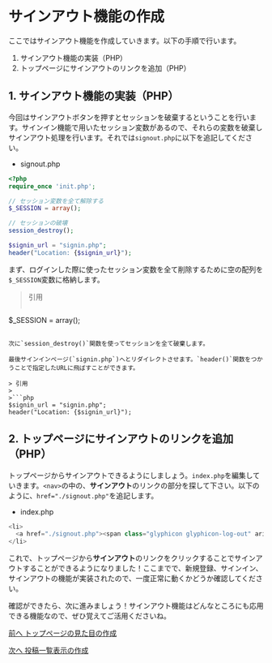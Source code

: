 # サインアウト機能の作成

ここではサインアウト機能を作成していきます。以下の手順で行います。

1. サインアウト機能の実装（PHP）  
1. トップページにサインアウトのリンクを追加（PHP）  


## 1. サインアウト機能の実装（PHP）  

今回はサインアウトボタンを押すとセッションを破棄するということを行います。サインイン機能で用いたセッション変数があるので、それらの変数を破棄しサインアウト処理を行います。それでは`signout.php`に以下を追記してください。

- signout.php

```php
<?php
require_once 'init.php';

// セッション変数を全て解除する
$_SESSION = array();

// セッションの破壊
session_destroy();

$signin_url = "signin.php";
header("Location: {$signin_url}");
```

まず、ログインした際に使ったセッション変数を全て削除するために空の配列を`$_SESSION`変数に格納します。

> 引用
>
>```php
$_SESSION = array();
```

次に`session_destroy()`関数を使ってセッションを全て破棄します。

最後サインインページ(`signin.php`)へとリダイレクトさせます。`header()`関数をつかうことで指定したURLに飛ばすことができます。

> 引用
>
>```php
$signin_url = "signin.php";
header("Location: {$signin_url}");
```

## 2. トップページにサインアウトのリンクを追加（PHP）  

トップページからサインアウトできるようにしましょう。`index.php`を編集していきます。`<nav>`の中の、**サインアウト**のリンクの部分を探して下さい。以下のように、`href="./signout.php"`を追記します。

- index.php

```php
<li>
  <a href="./signout.php"><span class="glyphicon glyphicon-log-out" aria-hidden="true"></span>サインアウト</a>
</li>

```

これで、トップページから**サインアウト**のリンクをクリックすることでサインアウトすることができるようになりました！ここまでで、新規登録、サインイン、サインアウトの機能が実装されたので、一度正常に動くかどうか確認してください。

確認ができたら、次に進みましょう！サインアウト機能はどんなところにも応用できる機能なので、ぜひ覚えてご活用くださいね。
 
[前へ トップページの見た目の作成](../../autumn/makeIndexPage/addIndexPage.md)
 
[次へ 投稿一覧表示の作成](../../autumn/timeline/timeline.md)
